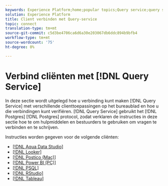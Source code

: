 ```yaml
---
keywords: Experience Platform;home;popular topics;Query service;query service;connect;connect to query service;aqua data studio;Aqua Data Studio;Looker;looker;Postico;postico;Power BI;power bi;psql;rstudio;PSQL;RStudio;Tableau;tableau;
solution: Experience Platform
title: Client verbinden met Query-service
topic: connect
translation-type: tm+mt
source-git-commit: c5d3be4706ca6d6a30e203067db6ddc894b9bfb4
workflow-type: tm+mt
source-wordcount: '75'
ht-degree: 0%

---
```



# Verbind cliënten met [!DNL Query Service]

In deze sectie wordt uitgelegd hoe u verbinding kunt maken [!DNL Query Service] met verschillende clienttoepassingen op het bureaublad en hoe u die verbindingen kunt verifiëren. [!DNL Query Service] gebruikt het [!DNL Postgres] [!DNL Postgres] protocol, zodat verklaren de instructies in deze sectie hoe te om hulpmiddelen en bestuurders te gebruiken om vragen te verbinden en te schrijven.

Instructies worden gegeven voor de volgende cliënten:

- [[!DNL Aqua Data Studio]](./aqua-data-studio.md)
- [[!DNL Looker]](./looker.md)
- [[!DNL Postico (Mac)]](./postico.md)
- [[!DNL Power BI (PC)]](./power-bi.md)
- [[!DNL PSQL]](./psql.md)
- [[!DNL RStudio]](./rstudio.md)
- [[!DNL Tableau]](./tableau.md)
